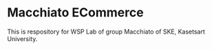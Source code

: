 # Macchiato ECommerce

This is respository for WSP Lab of group Macchiato of SKE, Kasetsart University.

